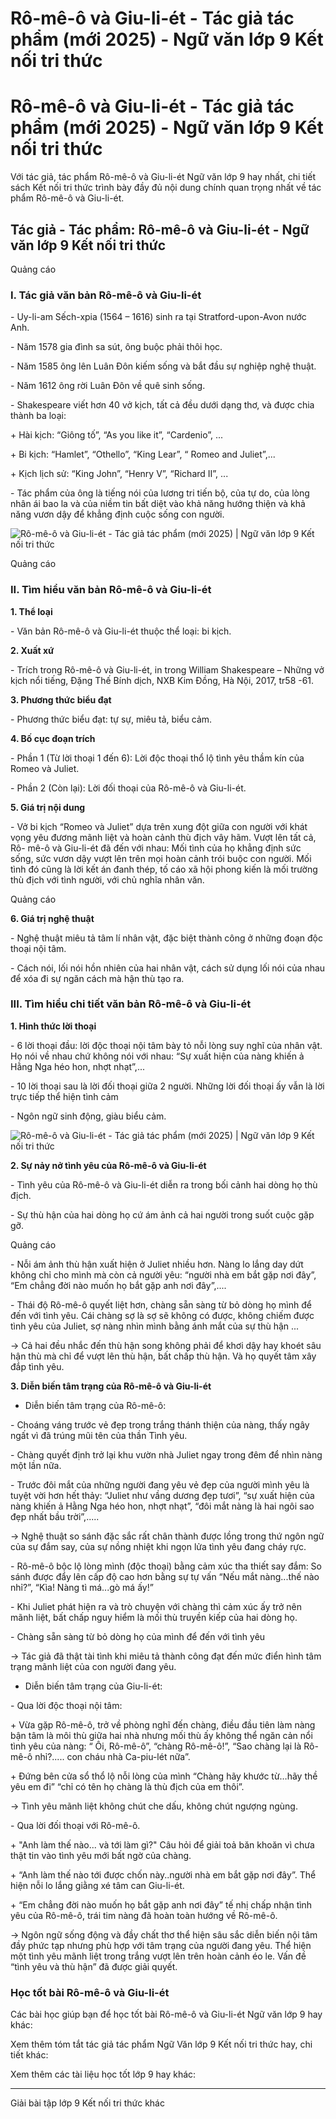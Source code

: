 # Rô-mê-ô và Giu-li-ét - Tác giả tác phẩm (mới 2025) - Ngữ văn lớp 9 Kết nối tri thức

# Rô-mê-ô và Giu-li-ét - Tác giả tác phẩm (mới 2025) - Ngữ văn lớp 9 Kết nối tri thức

Với tác giả, tác phẩm Rô-mê-ô và Giu-li-ét Ngữ văn lớp 9 hay nhất, chi tiết sách Kết nối tri thức trình bày đầy đủ nội dung chính quan trọng nhất về tác phẩm Rô-mê-ô và Giu-li-ét.

## Tác giả - Tác phẩm: Rô-mê-ô và Giu-li-ét - Ngữ văn lớp 9 Kết nối tri thức

Quảng cáo

### **I. Tác giả văn bản Rô-mê-ô và Giu-li-ét**

\- Uy-li-am Sếch-xpia (1564 – 1616) sinh ra tại Stratford-upon-Avon nước Anh.

\- Năm 1578 gia đình sa sút, ông buộc phải thôi học.

\- Năm 1585 ông lên Luân Đôn kiếm sống và bắt đầu sự nghiệp nghệ thuật.

\- Năm 1612 ông rời Luân Đôn về quê sinh sống.

\- Shakespeare viết hơn 40 vở kịch, tất cả đều dưới dạng thơ, và được chia thành ba loại:

\+ Hài kịch: “Giông tố”, “As you like it”, “Cardenio”, ...

\+ Bi kịch: “Hamlet”, “Othello”, “King Lear”, “ Romeo and Juliet”,...

\+ Kịch lịch sử: “King John”, “Henry V”, “Richard II”, ...

\- Tác phẩm của ông là tiếng nói của lương tri tiến bộ, của tự do, của lòng nhân ái bao la và của niềm tin bất diệt vào khả năng hướng thiện và khả năng vươn dậy để khẳng định cuộc sống con người.

![Rô-mê-ô và Giu-li-ét - Tác giả tác phẩm \(mới 2025\) | Ngữ văn lớp 9 Kết nối tri thức](https://vietjack.com/soan-van-lop-9-kn/images/tac-gia-tac-pham-ro-me-o-va-giu-li-et.PNG)

Quảng cáo

### **II. Tìm hiểu văn bản Rô-mê-ô và Giu-li-ét**

**1\. Thể loại**

\- Văn bản Rô-mê-ô và Giu-li-ét thuộc thể loại: bi kịch.

**2\. Xuất xứ**

\- Trích trong Rô-mê-ô và Giu-li-ét, in trong William Shakespeare – Những vở kịch nổi tiếng, Đặng Thế Bính dịch, NXB Kim Đồng, Hà Nội, 2017, tr58 -61.

**3\. Phương thức biểu đạt**

\- Phương thức biểu đạt: tự sự, miêu tả, biểu cảm.

**4\. Bố cục đoạn trích**

\- Phần 1 (Từ lời thoại 1 đến 6): Lời độc thoại thổ lộ tình yêu thầm kín của Romeo và Juliet.

\- Phần 2 (Còn lại): Lời đối thoại của Rô-mê-ô và Giu-li-ét.

**5\. Giá trị nội dung**

\- Vở bi kịch “Romeo và Juliet” dựa trên xung đột giữa con người với khát vọng yêu đương mãnh liệt và hoàn cảnh thù địch vây hãm. Vượt lên tất cả, Rô- mê-ô và Giu-li-ét đã đến với nhau: Mối tình của họ khẳng định sức sống, sức vươn dậy vượt lên trên mọi hoàn cảnh trói buộc con người. Mối tình đó cũng là lời kết án đanh thép, tố cáo xã hội phong kiến là mối trường thù địch với tình người, với chủ nghĩa nhân văn.

Quảng cáo

**6\. Giá trị nghệ thuật**

\- Nghệ thuật miêu tả tâm lí nhân vật, đặc biệt thành công ở những đoạn độc thoại nội tâm.

\- Cách nói, lối nói hồn nhiên của hai nhân vật, cách sử dụng lối nói của nhau để xóa đi sự ngăn cách mà hận thù tạo ra.

### **III. Tìm hiểu chi tiết văn bản Rô-mê-ô và Giu-li-ét**

**1\. Hình thức lời thoại**

\- 6 lời thoại đầu: lời độc thoại nội tâm bày tỏ nỗi lòng suy nghĩ của nhân vật. Họ nói về nhau chứ không nói với nhau: “Sự xuất hiện của nàng khiến ả Hằng Nga héo hon, nhợt nhạt”,...

\- 10 lời thoại sau là lời đối thoại giữa 2 người. Những lời đối thoại ấy vẫn là lời trực tiếp thể hiện tình cảm

\- Ngôn ngữ sinh động, giàu biểu cảm.

![Rô-mê-ô và Giu-li-ét - Tác giả tác phẩm \(mới 2025\) | Ngữ văn lớp 9 Kết nối tri thức](https://vietjack.com/soan-van-lop-9-kn/images/tac-gia-tac-pham-ro-me-o-va-giu-li-et-1.PNG)

**2\. Sự nảy nở tình yêu của Rô-mê-ô và Giu-li-ét**

\- Tình yêu của Rô-mê-ô và Giu-li-ét diễn ra trong bối cảnh hai dòng họ thù địch.

\- Sự thù hận của hai dòng họ cứ ám ảnh cả hai người trong suốt cuộc gặp gỡ.

Quảng cáo

\- Nỗi ám ảnh thù hận xuất hiện ở Juliet nhiều hơn. Nàng lo lắng day dứt không chỉ cho mình mà còn cả người yêu: “người nhà em bắt gặp nơi đây”, “Em chẳng đời nào muốn họ bắt gặp anh nơi đây”,....

\- Thái độ Rô-mê-ô quyết liệt hơn, chàng sẵn sàng từ bỏ dòng họ mình để đến với tình yêu. Cái chàng sợ là sợ sẽ không có được, không chiếm được tình yêu của Juliet, sợ nàng nhìn mình bằng ánh mắt của sự thù hận ...

→ Cả hai đều nhắc đến thù hận song không phải để khơi dậy hay khoét sâu hận thù mà chỉ để vượt lên thù hận, bất chấp thù hận. Và họ quyết tâm xây đắp tình yêu.

**3\. Diễn biến tâm trạng của Rô-mê-ô và Giu-li-ét**

* Diễn biến tâm trạng của Rô-mê-ô:

\- Choáng váng trước vẻ đẹp trong trắng thánh thiện của nàng, thấy ngây ngất vì đã trúng mũi tên của thần Tình yêu.

\- Chàng quyết định trở lại khu vườn nhà Juliet ngay trong đêm để nhìn nàng một lần nữa.

\- Trước đôi mắt của những người đang yêu vẻ đẹp của người mình yêu là tuyệt vời hơn hết thảy: “Juliet như vầng dương đẹp tươi”, “sự xuất hiện của nàng khiến ả Hằng Nga héo hon, nhợt nhạt”, “đôi mắt nàng là hai ngôi sao đẹp nhất bầu trời”,.....

→ Nghệ thuật so sánh đặc sắc rất chân thành được lồng trong thứ ngôn ngữ của sự đắm say, của sự nồng nhiệt khi ngọn lửa tình yêu đang cháy rực.

\- Rô-mê-ô bộc lộ lòng mình (độc thoại) bằng cảm xúc tha thiết say đắm: So sánh được đẩy lên cấp độ cao hơn bằng sự tự vấn “Nếu mắt nàng...thế nào nhỉ?”, “Kìa! Nàng tì má...gò má ấy!”

\- Khi Juliet phát hiện ra và trò chuyện với chàng thì cảm xúc ấy trở nên mãnh liệt, bất chấp nguy hiểm là mối thù truyền kiếp của hai dòng họ.

\- Chàng sẵn sàng từ bỏ dòng họ của mình để đến với tình yêu

→ Tác giả đã thật tài tình khi miêu tả thành công đạt đến mức điển hình tâm trạng mãnh liệt của con người đang yêu.

* Diễn biến tâm trạng của Giu-li-ét:

\- Qua lời độc thoại nội tâm:

\+ Vừa gặp Rô-mê-ô, trở về phòng nghĩ đến chàng, điều đầu tiên làm nàng bận tâm là môi thù giữa hai nhà nhưng mối thù ấy không thể ngăn cản nổi tình yêu của nàng: “ Ôi, Rô-mê-ô”, “chàng Rô-mê-ô!”, “Sao chàng lại là Rô-mê-ô nhỉ?..... con cháu nhà Ca-piu-lét nữa”.

\+ Đứng bên cửa sổ thổ lộ nỗi lòng của mình “Chàng hãy khước từ…hãy thề yêu em đi” “chỉ có tên họ chàng là thù địch của em thôi”.

→ Tình yêu mãnh liệt không chút che dấu, không chút ngượng ngùng.

\- Qua lời đối thoại với Rô-mê-ô.

\+ "Anh làm thế nào... và tới làm gì?" Câu hỏi để giải toả băn khoăn vì chưa thật tin vào tình yêu mới bất ngờ của chàng.

\+ “Anh làm thế nào tới được chốn này..người nhà em bắt gặp nơi đây”. Thể hiện nỗi lo lắng giằng xé tâm can Giu-li-ét.

\+ “Em chẳng đời nào muốn họ bắt gặp anh nơi đây” tế nhị chấp nhận tình yêu của Rô-mê-ô, trái tim nàng đã hoàn toàn hướng về Rô-mê-ô.

→ Ngôn ngữ sống động và đầy chất thơ thể hiện sâu sắc diễn biến nội tâm đầy phức tạp nhưng phù hợp với tâm trạng của người đang yêu. Thể hiện một tình yêu mãnh liệt trong trắng vượt lên trên hoàn cảnh éo le. Vấn đề “tình yêu và thù hận” đã được giải quyết.

### **Học tốt bài Rô-mê-ô và Giu-li-ét**

Các bài học giúp bạn để học tốt bài Rô-mê-ô và Giu-li-ét Ngữ văn lớp 9 hay khác:

Xem thêm tóm tắt tác giả tác phẩm Ngữ Văn lớp 9 Kết nối tri thức hay, chi tiết khác:

Xem thêm các tài liệu học tốt lớp 9 hay khác:

* * *

Giải bài tập lớp 9 Kết nối tri thức khác

